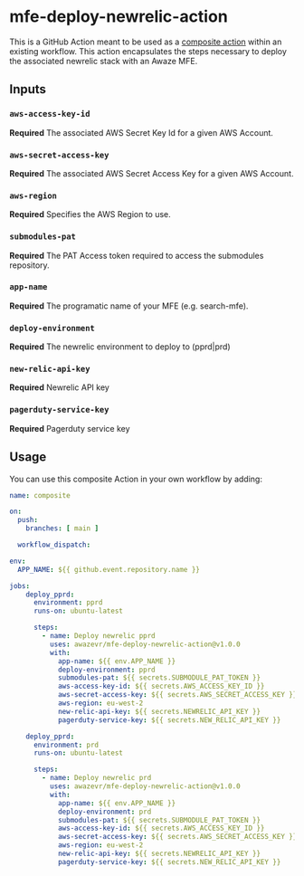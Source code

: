 # mfe-deploy-newrelic-action
This is a GitHub Action meant to be used as a [composite action](https://docs.github.com/en/actions/creating-actions/creating-a-composite-action) within an existing workflow. This action encapsulates the steps necessary to deploy the associated newrelic stack with an Awaze MFE.

## Inputs

### `aws-access-key-id`

**Required** The associated AWS Secret Key Id for a given AWS Account.

### `aws-secret-access-key`

**Required** The associated AWS Secret Access Key for a given AWS Account. 

### `aws-region`

**Required** Specifies the AWS Region to use.

### `submodules-pat`

**Required** The PAT Access token required to access the submodules repository.

### `app-name`

**Required** The programatic name of your MFE (e.g. search-mfe).

### `deploy-environment`

**Required** The newrelic environment to deploy to (pprd|prd)

### `new-relic-api-key`

**Required** Newrelic API key

### `pagerduty-service-key`

**Required** Pagerduty service key

## Usage
You can use this composite Action in your own workflow by adding:

```yml
name: composite

on:
  push:
    branches: [ main ]

  workflow_dispatch:

env:
  APP_NAME: ${{ github.event.repository.name }}

jobs:
    deploy_pprd:
      environment: pprd
      runs-on: ubuntu-latest

      steps:
        - name: Deploy newrelic pprd
          uses: awazevr/mfe-deploy-newrelic-action@v1.0.0
          with:
            app-name: ${{ env.APP_NAME }}
            deploy-environment: pprd
            submodules-pat: ${{ secrets.SUBMODULE_PAT_TOKEN }}
            aws-access-key-id: ${{ secrets.AWS_ACCESS_KEY_ID }}
            aws-secret-access-key: ${{ secrets.AWS_SECRET_ACCESS_KEY }}
            aws-region: eu-west-2
            new-relic-api-key: ${{ secrets.NEWRELIC_API_KEY }}
            pagerduty-service-key: ${{ secrets.NEW_RELIC_API_KEY }}

    deploy_pprd:
      environment: prd
      runs-on: ubuntu-latest

      steps:
        - name: Deploy newrelic prd
          uses: awazevr/mfe-deploy-newrelic-action@v1.0.0
          with:
            app-name: ${{ env.APP_NAME }}
            deploy-environment: prd
            submodules-pat: ${{ secrets.SUBMODULE_PAT_TOKEN }}
            aws-access-key-id: ${{ secrets.AWS_ACCESS_KEY_ID }}
            aws-secret-access-key: ${{ secrets.AWS_SECRET_ACCESS_KEY }}
            aws-region: eu-west-2
            new-relic-api-key: ${{ secrets.NEWRELIC_API_KEY }}
            pagerduty-service-key: ${{ secrets.NEW_RELIC_API_KEY }}
```

